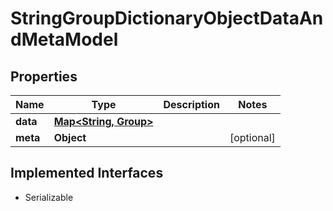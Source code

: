 

# StringGroupDictionaryObjectDataAndMetaModel


## Properties

Name | Type | Description | Notes
------------ | ------------- | ------------- | -------------
**data** | [**Map&lt;String, Group&gt;**](Group.md) |  | 
**meta** | **Object** |  |  [optional]


## Implemented Interfaces

* Serializable


